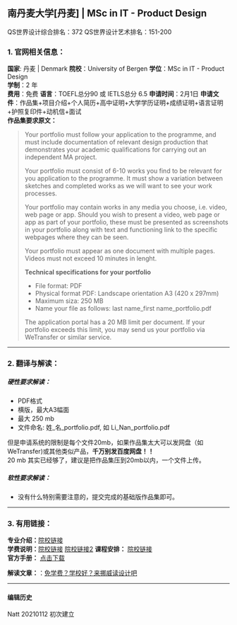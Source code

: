 ## 南丹麦大学[丹麦] | MSc in IT - Product Design

QS世界设计综合排名：372
QS世界设计艺术排名：151-200



### 1. 官网相关信息：

**国家**: 丹麦 | Denmark
**院校**：University of Bergen
**学位**：MSc in IT - Product Design  
**学制**：2 年  
**费用**：免费
**语言**：TOEFL总分90 或 IETLS总分 6.5
**申请时间**：2月1日
**申请文件**：作品集+项目介绍+个人简历+高中证明+大学学历证明+成绩证明+语言证明+护照复印件+动机信+面试  
**作品集要求原文：**   

> Your portfolio must follow your application to the programme, and must include documentation of relevant design production that demonstrates your academic qualifications for carrying out an independent MA project.
>
>Your portfolio must consist of 6-10 works you find to be relevant for you application to the programme. It must show a variation between sketches and completed works as we will want to see your work processes.
>
>Your portfolio may contain works in any media you choose, i.e. video, web page or app. Should you wish to present a video, web page or app as part of your portfolio, these must be presented as screenshots in your portfolio along with text and functioning link to the specific webpages where they can be seen.
>
>Your portfolio must appear as one document with multiple pages.
>Videos must not exceed 10 minutes in lenght.
>
> **Technical specifications for your portfolio**
>
 >-   File format: PDF
 >-   Physical format PDF: Landscape orientation A3 (420 x 297mm)
 >-   Maximum siza: 250 MB
 >-   Name your file as follows: last name_first name_portfolio.pdf
>
>The application portal has a 20 MB limit per document.
>If your portfolio exceeds this limit, you may send us your portfolio via WeTransfer or similar service.
 

---


### 2. 翻译与解读：

##### 硬性要求解读：
- PDF格式
- 横版，最大A3幅面
- 最大 250 mb
- 文件命名: 姓_名_portfolio.pdf, 如 Li_Nan_portfolio.pdf

但是申请系统的限制是每个文件20mb，如果作品集太大可以发网盘（如 WeTransfer)或其他类似产品，**千万别发百度网盘！！**  
20 mb 其实已经够了，建议是把作品集压到20mb以内，一个文件上传。


##### 软性要求解读：
- 没有什么特别需要注意的，提交完成的基础版作品集即可。


---


### 3. 有用链接：

**专业介绍：**[院校链接](https://www.sdu.dk/en/uddannelse/kandidat/it_produktudvikling/introduktion)  
**学费说明：**[院校链接](https://www.sdu.dk/en/uddannelse/kandidat/it_produktudvikling/pris) [院校链接2](https://www.sdu.dk/en/uddannelse/tuition)
**课程安排：** [院校链接](00000000000000000000000000)  
**官方手册：** [点击下载](https://www.sdu.dk/-/media/mitsdu/filer/mit_studie/kandidat/cand_it_product_design/itpd_brochure_2020_university_of_southern_denmark.pdf)
  
**解读文章：**：[免学费？学校好？来挪威读设计吧](http://www.makebi.net/27327.html)  

---


#### 编辑历史

Natt 20210112 初次建立  
